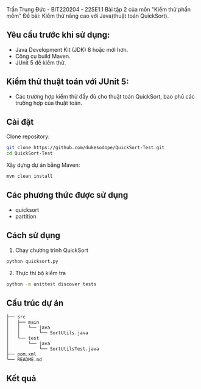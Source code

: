 Trần Trung Đức - BIT220204 - 22SE1.1
Bài tập 2 của môn "Kiểm thử phần mềm"
Đề bài: Kiểm thử nâng cao với Java(thuật toán QuickSort).

## Yêu cầu trước khi sử dụng:
- Java Development Kit (JDK) 8 hoặc mới hơn.
- Công cụ build Maven.
- JUnit 5 để kiểm thử.
## Kiểm thử thuật toán với JUnit 5:
- Các trường hợp kiểm thử đầy đủ cho thuật toán QuickSort, bao phủ các trường hợp của thuật toán.
## Cài đặt 
Clone repository:
```bash
git clone https://github.com/dukesodope/QuickSort-Test.git
cd QuickSort-Test
```
Xây dựng dự án bằng Maven:
```bash
mvn clean install
```
## Các phương thức được sử dụng
- quicksort
- partition
    
## Cách sử dụng
1. Chạy chương trình QuickSort
```bash
python quicksort.py
```
2. Thực thi bộ kiểm tra
```bash
python -m unittest discover tests
```
## Cấu trúc dự án
    ├── src
    │   ├── main
    │   │   └── java
    │   │       └── SortUtils.java
    │   └── test
    │       └── java
    │           └── SortUtilsTest.java
    ├── pom.xml
    └── README.md
## Kết quả
